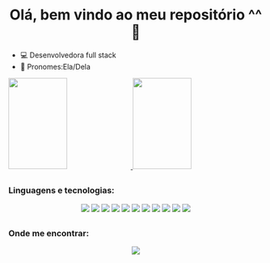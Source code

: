 <h1 align="center">Olá, bem vindo ao meu repositório ^^ 👋</h1>


- 💻 Desenvolvedora full stack
- 🌼 Pronomes:Ela/Dela

<div dir="auto">
    <a href="https://github.com/AnaliceDias" >
    <img height="180em" src="https://github-readme-stats.vercel.app/api?username=AnaliceDias&amp;show_icons=true&amp;theme=dracula&amp;include_all_commits=true&amp;count_private=true"  style="max-width: 100%;" width="48%">
    <img height="180em" src="https://github-readme-stats.vercel.app/api/top-langs/?username=analicedias&amp;layout=compact&amp;langs_count=16&amp;theme=dracula" style="max-width: 100%;" width="48%">
  </a></div>
  
  ##
<h3>Linguagens e tecnologias:</h3>


<div align="center">
 <img src="https://img.shields.io/badge/typescript-%23007ACC.svg?style=for-the-badge&logo=typescript&logoColor=white">
 <img src="https://img.shields.io/badge/JavaScript-323330?style=for-the-badge&logo=javascript&logoColor=F7DF1E">
 <img src="https://img.shields.io/badge/Node.js-43853D?style=for-the-badge&logo=node.js&logoColor=white">
 <img src="https://img.shields.io/badge/HTML5-E34F26?style=for-the-badge&logo=html5&logoColor=white">
 <img src="https://img.shields.io/badge/CSS3-1572B6?style=for-the-badge&logo=css3&logoColor=white">
 <img src="https://img.shields.io/badge/React-20232A?style=for-the-badge&logo=react&logoColor=61DAFB">
 <img src="https://img.shields.io/badge/Prisma-3982CE?style=for-the-badge&logo=Prisma&logoColor=white">
 <img src="https://img.shields.io/badge/postgres-%23316192.svg?style=for-the-badge&logo=postgresql&logoColor=white">
 <img src="https://img.shields.io/badge/MongoDB-4EA94B?style=for-the-badge&logo=mongodb&logoColor=white">
 <img src="https://img.shields.io/badge/c-%2300599C.svg?style=for-the-badge&logo=c&logoColor=white">
 <img src="https://img.shields.io/badge/-Arduino-00979D?style=for-the-badge&logo=Arduino&logoColor=white">
</div>

##
<h3>Onde me encontrar:</h3>
<div align="center">
 <a href="https://www.linkedin.com/in/analice-dias-22506b11b/" target="_blank"><img src="https://img.shields.io/badge/-LinkedIn-%230077B5?style=for-the-badge&logo=linkedin&logoColor=white" target="_blank"></a>
 </div>
<!--
**AnaliceDias/AnaliceDias** is a ✨ _special_ ✨ repository because its `README.md` (this file) appears on your GitHub profile.

Here are some ideas to get you started:

- 🔭 Atualmente estou em formação como desenvolvedora full stack
- 🌱 I’m currently learning ...
- 👯 I’m looking to collaborate on ...
- 🤔 I’m looking for help with ...
- 💬 Ask me about ...
- 📫 How to reach me: ...

-->
